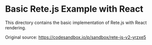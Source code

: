 # Basic Rete.js Example with React

This directory contains the basic implementation of Rete.js with React rendering.

Original source: https://codesandbox.io/p/sandbox/rete-js-v2-yrzxe5
